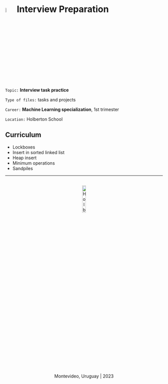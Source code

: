 # <a> <img src="https://cdn-icons-png.flaticon.com/512/6747/6747010.png" alt="flaticon" width=6%></img></a> **Interview Preparation**

`Topic:` **Interview task practice**

`Type of files:` tasks and projects

`Career:` **Machine Learning specialization**, 1st trimester

`Location:` Holberton School

## Curriculum
- Lockboxes
- Insert in sorted linked list
- Heap insert
- Minimum operations
- Sandpiles

<hr><br>
<div align="center">
    <img src="https://apply.holbertonschool.com/holberton-logo.png" alt="Holberton logo" width=15%></img>
</div>

<p align="center">Montevideo, Uruguay | 2023</p>